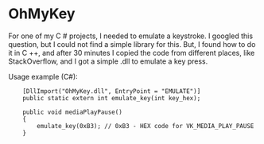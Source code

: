 # OhMyKey
For one of my C # projects, I needed to emulate a keystroke. 
I googled this question, but I could not find a simple library for this. 
But, I found how to do it in C ++, and after 30 minutes I copied the code from different places, like StackOverflow, and I got a simple .dll to emulate a key press.

Usage example (C#):

        [DllImport("OhMyKey.dll", EntryPoint = "EMULATE")]
        public static extern int emulate_key(int key_hex);
        
        public void mediaPlayPause()
        {
            emulate_key(0xB3); // 0xB3 - HEX code for VK_MEDIA_PLAY_PAUSE
        }

